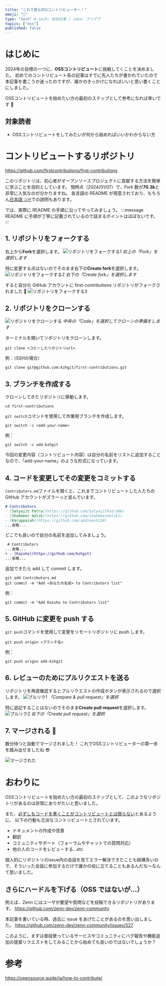 ```yaml
---
title: "これで君もOSSコントリビューター！"
emoji: "🔰"
type: "tech" # tech: 技術記事 / idea: アイデア
topics: ["oss"]
published: false
---
```


# はじめに

2024年の目標の一つに、**OSSコントリビュート**に挑戦してくことを決めました。
初めてのコントリビュート系の記事はすでに先人たちが書かれていたので本記事を書こうか迷ったのですが、誰かのきっかけになればいいと思い書くことにしました。

OSSコントリビュートを始めたい方の最初のステップとして参考になれば幸いです 🙏

## 対象読者

- OSSコントリビュートをしてみたいが何から始めればいいかわからない方

# コントリビュートするリポジトリ

https://github.com/firstcontributions/first-contributions

このリポジトリは、初心者がオープンソースプロジェクトに貢献する方法を簡単に学ぶことを目的としています。
現時点（2024/01/07）で、Fork 数が**70.3k**と非常に人気なのが分かりますね。
各言語の README が用意されており、もちろん[日本語 🇯🇵](https://github.com/firstcontributions/first-contributions/blob/main/translations/README.ja.md)での説明もあります。

では、実際に README の手順に沿ってやってみましょう。
:::message
README に手順が丁寧に記載されているので詰まるポイントはほぼないです。
:::

## 1. リポジトリをフォークする

右上から**Fork**を選択します。
![リポジトリをフォークする1](/images/first-contributions/fork-step1.png)
_右上の「Fork」を選択します_

特に変更する点はないのでそのまま右下の**Create fork**を選択します。
![リポジトリをフォークする2](/images/first-contributions/fork-step2.png)
_右下の「Create fork」を選択します_

すると自分の GitHub アカウントに first-contributions リポジトリがフォークされました 🎉
![リポジトリをフォークする3](/images/first-contributions/fork-step3.png)

## 2. リポジトリをクローンする

![リポジトリをクローンする](/images/first-contributions/clone.png)
_中央の「Code」を選択してクローンの準備をします_

ターミナルを開いてリポジトリをクローンします。
```
git clone <コピーしたリポジトリurl>
```

例：（SSHの場合）
```
git clone git@github.com:kzhgit/first-contributions.git
```

## 3. ブランチを作成する

クローンしてきたリポジトリに移動します。
```
cd first-contributions
```

`git switch`コマンドを使用して作業用ブランチを作成します。
```
git switch -c <add-your-name>
```

例：
```
git switch -c add-kzhgit
```

今回の変更内容（コントリビュート内容）は自分の名前をリストに追加することなので、「add-your-name」のような形式になっています。

## 4. コードを変更してその変更をコミットする

`Contributors.md`ファイルを開くと、これまでコントリビュートした人たちの GitHub アカウントがズラーっと並んでいます。

```md:Contributors.md
# Contributors
- [Satyajit Patra](https://github.com/SatyajitPatra06)
- [Shahmeer malik](https://github.com/shahmeermalik1)
- [Karuppaiah](https://github.com/akdinesh124)
...省略...
```

どこでも良いので自分の名前を追加してみましょう。
```diff md:Contributors.md
 # Contributors
...省略...
+ - [Kazuho](https://github.com/kzhgit)
...省略...
```

追加できたら add して commit します。
```
git add Contributors.md
git commit -m "Add <あなたの名前> to Contributors list"
```

例：
```
git commit -m "Add Kazuho to Contributors list"
```

## 5. GitHub に変更を push する

`git push`コマンドを使用して変更をリモートリポジトリに push します。
```
git push origin <ブランチ名>
```

例：
```
git push origin add-kzhgit
```

## 6. レビューのためにプルリクエストを送る

リポジトリを再度確認するとプルリクエストの作成ボタンが表示されるので選択します。
![プルリク1](/images/first-contributions/pr-step1.png)
_「Compare & pull request」を選択_

特に追記することはないのでそのまま**Create pull request**を選択します。
![プルリク2](/images/first-contributions/pr-step2.png)
_右下の「Create pull request」を選択_

## 7. マージされる 🎉

数分待つと自動でマージされました！
これでOSSコントリビューターの第一歩を踏み出せましたね 😎

![マージされた](/images/first-contributions/merge.png)

# おわりに

OSSコントリビュートを始めたい方の最初のステップとして、このようなリポジトリがあるのは非常にありがたいと思いました。

また、[必ずしもコードを書くことがコントリビュートとは限らない](https://opensource.guide/ja/how-to-contribute/#%E3%81%8B%E3%81%AA%E3%82%89%E3%81%9A%E3%81%97%E3%82%82%E3%82%B3%E3%83%BC%E3%83%89%E3%82%92%E6%9B%B8%E3%81%8F%E5%BF%85%E8%A6%81%E3%81%AF%E3%81%82%E3%82%8A%E3%81%BE%E3%81%9B%E3%82%93)とあるように、
以下の行動も立派なコントリビュートとされています。

- ドキュメントの作成や改善
- 翻訳
- コミュニティサポート（フォーラムやチャットでの質問対応）
- 他の人のコードをレビューする...etc

個人的にリポジトリのissue内の会話を見てエラー解決できたことも結構多いので、そういった会話に参加するだけで誰かの役に立てることもあるんだな〜なんて思いました。

## さらにハードルを下げる（OSS ではないが...）

例えば、Zenn にはユーザが要望や質問などを投稿できるリポジトリがあります。
https://github.com/zenn-dev/zenn-community

本記事を書いている時、過去に issue をあげたことがあるのを思い出しました。
https://github.com/zenn-dev/zenn-community/issues/527

このように、まずは普段使っているサービスやコミュニティにバグ報告や機能追加の提案リクエストをしてみることから始めても良いのではないでしょうか？

# 参考

https://opensource.guide/ja/how-to-contribute/
